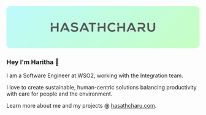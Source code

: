 <a href="https://hasathcharu.com"><img src="https://raw.githubusercontent.com/hasathcharu/hasathcharu/main/assets/cover-new.svg" /></a>

### Hey I'm Haritha 👋
<!--- <img src="https://github-readme-stats.vercel.app/api?username=hasathcharu&show_icons=true&theme=vue&hide=stars&hide_border=true&hide_title=true&hide_rank=true" align="right"/> --->

I am a Software Engineer at WSO2, working with the Integration team.

I love to create sustainable, human-centric solutions balancing productivity with care for people and the environment.

Learn more about me and my projects @ [hasathcharu.com](https://hasathcharu.com).
